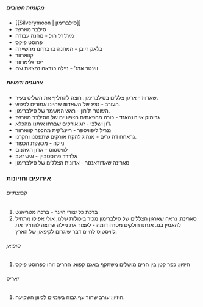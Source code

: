 
##### מקומות חשובים
* [[Silverymoon | סילברימון]]
* סילבר מארשז
* מית'רל הול - מחנה עבודה
* פרוסט פיקס
* בלאק רייבן - המחנה בו ברחנו מהשיירה
* קווארוור
* יער גלימרווד
* ווינטר אדג' - ניילה כנראה נמצאת שם

##### ארגונים ודמויות
* שאדווז - ארגון צללים בסילברימון. רוצה להחליף את השליט בעיר.
* העורב - נציג של השאדווז שהיינו אמורים לפגוש.
* השוטר ת'רון - ראש המשמר של סילברימון.
* גרימוק איירונהאנד - כורה מהפאתים הצפוניים של הסילבר מארשז
* ג'ון ושלבי - זוג אורקים שברחו איתנו מהכלא
* ננריל ליפוויספר - ריינג'קית מהכפר קווארוור
* גראחח דה גרים - מנהיג להקת אורקים שתפסנו וחקרנו.
* ניילה - מכשפת הכפור
* לוויסטוס - אדון הגיהנום
* אלדרד פרוסטביין - איש זאב
* סארינה שאדודאנסר - אדונית הצללים של סילברימון

### אירועים וחזיונות
###### קבוצתיים
1. ברכת כל יצורי היער - ברכה מטריאנט
2. סארינה: נראה שארגון הצללים של סילברימון מכיר ביכולות שלנו, אולי אפילו מתחיל להאמין בנו. אנחנו חולקים מטרה דומה - לעצור את ניילה שרוצה להחזיר את לוויסטוס לחיים דבר שיגרום לקיפאון של הארץ.
###### סופיאן
1. חיזיון: כפר קטן בין הרים מושלים משתקף באגם קפוא. ההרים זוהו כפרוסט פיקס
###### זאריס
1. חיזיון: עורב שחור עף גבוה בשמיים לכיוון השקיעה.